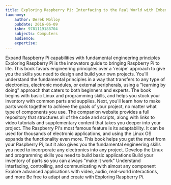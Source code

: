 ```yaml
---
title: Exploring Raspberry Pi: Interfacing to the Real World with Embedded Linux
taxonomy:
	author: Derek Molloy
	pubdate: 2016-06-09
	isbn: 9781119188704
	subjects: Computers
	audience: 
	expertise: 
---
```

Expand Raspberry Pi capabilities with fundamental engineering principles Exploring Raspberry Pi is the innovators guide to bringing Raspberry Pi to life. This book favors engineering principles over a 'recipe' approach to give you the skills you need to design and build your own projects. You'll understand the fundamental principles in a way that transfers to any type of electronics, electronic modules, or external peripherals, using a "learning by doing" approach that caters to both beginners and experts. The book begins with basic Linux and programming skills, and helps you stock your inventory with common parts and supplies. Next, you'll learn how to make parts work together to achieve the goals of your project, no matter what type of components you use. The companion website provides a full repository that structures all of the code and scripts, along with links to video tutorials and supplementary content that takes you deeper into your project. The Raspberry Pi's most famous feature is its adaptability. It can be used for thousands of electronic applications, and using the Linux OS expands the functionality even more. This book helps you get the most from your Raspberry Pi, but it also gives you the fundamental engineering skills you need to incorporate any electronics into any project. Develop the Linux and programming skills you need to build basic applications Build your inventory of parts so you can always "make it work" Understand interfacing, controlling, and communicating with almost any component Explore advanced applications with video, audio, real-world interactions, and more Be free to adapt and create with Exploring Raspberry Pi.